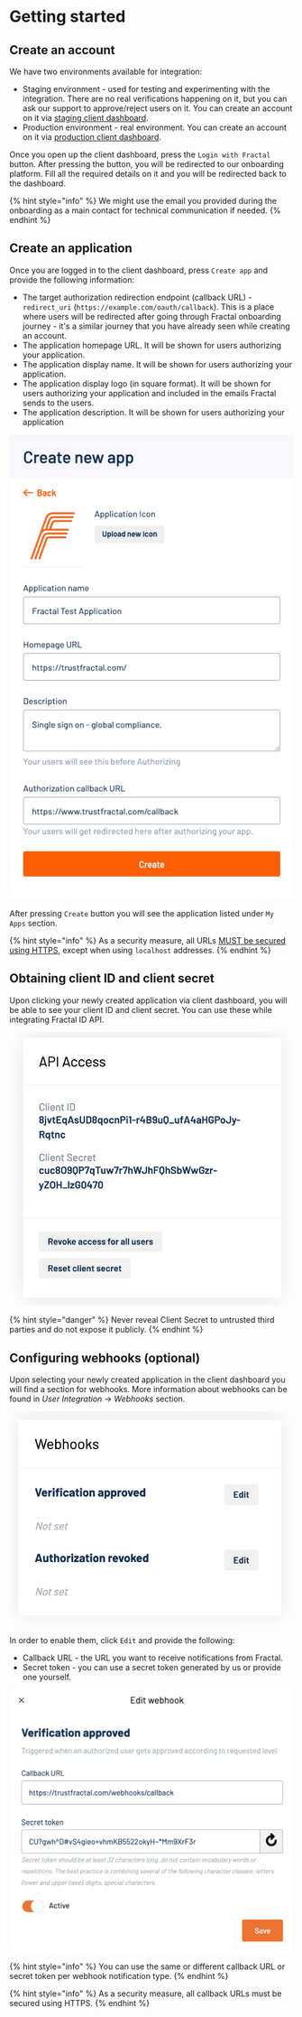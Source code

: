 # Getting started

## Create an account

We have two environments available for integration:

* Staging environment - used for testing and experimenting with the integration. There are no real verifications happening on it, but you can ask our support to approve/reject users on it. You can create an account on it via [staging client dashboard](https://developer.next.fractal.id/).
* Production environment - real environment. You can create an account on it via [production client dashboard](https://developer.fractal.id/).

Once you open up the client dashboard, press the `Login with Fractal` button. After pressing the button, you will be redirected to our onboarding platform. Fill all the required details on it and you will be redirected back to the dashboard.

{% hint style="info" %}
We might use the email you provided during the onboarding as a main contact for technical communication if needed.
{% endhint %}

## Create an application

Once you are logged in to the client dashboard, press `Create app` and provide the following information:

* The target authorization redirection endpoint \(callback URL\) - `redirect_uri` \(`https://example.com/oauth/callback`\). This is a place where users will be redirected after going through Fractal onboarding journey - it's a similar journey that you have already seen while creating an account.
* The application homepage URL. It will be shown for users authorizing your application.
* The application display name. It will be shown for users authorizing your application.
* The application display logo \(in square format\). It will be shown for users authorizing your application and included in the emails Fractal sends to the users.
* The application description. It will be shown for users authorizing your application

![Creating new application via client dashboard](.gitbook/assets/screenshot-2019-08-07-at-11.18.48.png)

After pressing `Create` button you will see the application listed under `My Apps` section.

{% hint style="info" %}
As a security measure, all URLs [MUST be secured using HTTPS](https://tools.ietf.org/html/rfc6749#section-3.1.2.1), except when using `localhost` addresses.
{% endhint %}

## Obtaining client ID and client secret

Upon clicking your newly created application via client dashboard, you will be able to see your client ID and client secret. You can use these while integrating Fractal ID API.

![](.gitbook/assets/screenshot-2019-07-04-at-19.13.32.png)

{% hint style="danger" %}
Never reveal Client Secret to untrusted third parties and do not expose it publicly.
{% endhint %}

## Configuring webhooks \(optional\)

Upon selecting your newly created application in the client dashboard you will find a section for webhooks. More information about webhooks can be found in _User Integration_ -&gt; _Webhooks_ section.

![](.gitbook/assets/screenshot-2019-07-04-at-19.17.29.png)

In order to enable them, click `Edit` and provide the following:

* Callback URL - the URL you want to receive notifications from Fractal.
* Secret token - you can use a secret token generated by us or provide one yourself.

![Editing webhook](.gitbook/assets/screenshot-2019-07-04-at-19.27.38.png)

{% hint style="info" %}
You can use the same or different callback URL or secret token per webhook notification type.
{% endhint %}

{% hint style="info" %}
As a security measure, all callback URLs must be secured using HTTPS.
{% endhint %}



